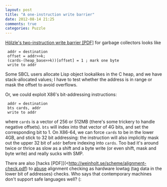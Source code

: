 ```yaml
---
layout: post
title: "A one-instruction write barrier"
date: 2012-08-14 21:25
comments: true
categories: Puzzle
---
```

[Hölzle's two-instruction write barrier [PDF]](http://www.hoelzle.org/publications/write-barrier.pdf)
for garbage collectors looks like

     addr = destination
     offset = addr>>k;
     (cards-(heap_base>>k))[offset] = 1 ; mark one byte
     write to addr

Some SBCL users allocate Lisp object lookalikes in the C heap, and we
have stack-allocated values; I have to test whether the address is in
range or mask the offset to avoid overflows.

Or, we could exploit X86's bit-addressing instructions:

     addr = destination
     bts cards, addr
     write to addr

where `cards` is a vector of 256 or 512MB (there's some trickery to handle
negative offsets). `bts` will index into that vector of 4G bits, and
set the corresponding bit to 1.  On X86-64, we can force `cards` to be
in the lower 4GB, and stick to 32 bit addressing: the instruction will
also implicitly mask out the upper 32 bit of `addr` before indexing
into `cards`.  Too bad it's around twice or thrice as slow as a shift
and a byte write (or even shift, mask and byte write) and really sucks
with SMP.

There are also [hacks [PDF]](<http://weinholt.se/scheme/alignment-check.pdf)
to
[abuse](https://groups.google.com/d/msg/comp.lang.lisp/qQdpmfHhJj8/43LfCzBiCJAJ)
alignment checking as hardware lowtag (tag data in the lower bit of
addresses) checks.  Who says that contemporary machines don't support
safe languages well? (:
